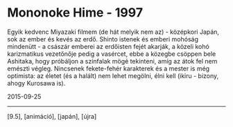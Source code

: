 # Mononoke Hime - 1997

Egyik kedvenc Miyazaki filmem (de hát melyik nem az) - középkori Japán, sok az ember és kevés az erdő. Shinto istenek és emberi mohóság mindenütt - a császár emberei az erdőisten fejét akarják, a közeli kohó karizmatikus vezetőnője pedig a vasércet, ebbe a közegbe csöppen bele Ashitaka, hogy próbáljon a színfalak mögé tekinteni, amíg az átok fel nem emészti végleg. Nincsenek fekete-fehér karakterek és a mester is még optimista: az életet (és a halált) nem lehet megölni, élni kell (ikiru - bizony, ahogy Kurosawa is).

2015-09-25 

----

[9.5], [animáció], [japán], [újra]
